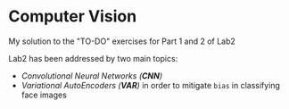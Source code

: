 # Computer Vision

My solution to the "TO-DO" exercises for Part 1 and 2 of Lab2

Lab2 has been addressed by two main topics:

- *Convolutional Neural Networks (**CNN**)*
- *Variational AutoEncoders (**VAR**)* in order to mitigate `bias` in classifying face images
